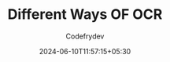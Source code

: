 ---
title: "Different Ways OF OCR"
author: "Codefrydev"
weight: 100
date: 2024-06-10T11:57:15+05:30
dateString: June 2024
description: "Article for OCR Implementation In Different Ways" 
---